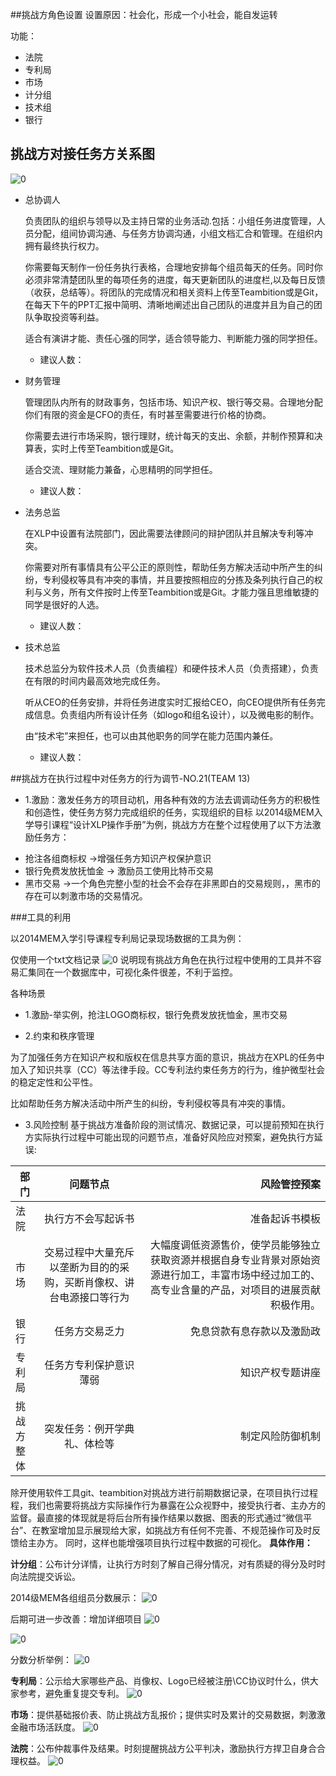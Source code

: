 ﻿##挑战方角色设置
设置原因：社会化，形成一个小社会，能自发运转

功能：

* 法院
* 专利局
* 市场
* 计分组
* 技术组
* 银行

## 挑战方对接任务方关系图

![0](C:\Users\huyue\Desktop\XLP_Ops_Manual_5be5\assets\digitized_tools\project&digital_recording\team13_huyue_01.jpg)

*  总协调人

     负责团队的组织与领导以及主持日常的业务活动.包括：小组任务进度管理，人员分配，组间协调沟通、与任务方协调沟通，小组文档汇合和管理。在组织内拥有最终执行权力。

     你需要每天制作一份任务执行表格，合理地安排每个组员每天的任务。同时你必须非常清楚团队里的每项任务的进度，每天更新团队的进度栏,以及每日反馈（收获，总结等）。将团队的完成情况和相关资料上传至Teambition或是Git，在每天下午的PPT汇报中简明、清晰地阐述出自己团队的进度并且为自己的团队争取投资等利益。

     适合有演讲才能、责任心强的同学，适合领导能力、判断能力强的同学担任。
    * 建议人数：

*  财务管理

	管理团队内所有的财政事务，包括市场、知识产权、银行等交易。合理地分配你们有限的资金是CFO的责任，有时甚至需要进行价格的协商。

    你需要去进行市场采购，银行理财，统计每天的支出、余额，并制作预算和决算表，实时上传至Teambition或是Git。

    适合交流、理财能力兼备，心思精明的同学担任。
     * 建议人数：


*  法务总监

    在XLP中设置有法院部门，因此需要法律顾问的辩护团队并且解决专利等冲突。

    你需要对所有事情具有公平公正的原则性，帮助任务方解决活动中所产生的纠纷，专利侵权等具有冲突的事情，并且要按照相应的分拣及条列执行自己的权利与义务，所有文件按时上传至Teambition或是Git。才能力强且思维敏捷的同学是很好的人选。
     * 建议人数：

*  技术总监

    技术总监分为软件技术人员（负责编程）和硬件技术人员（负责搭建），负责在有限的时间内最高效地完成任务。

    听从CEO的任务安排，并将任务进度实时汇报给CEO，向CEO提供所有任务完成信息。负责组内所有设计任务（如logo和组名设计），以及微电影的制作。

    由“技术宅”来担任，也可以由其他职务的同学在能力范围内兼任。

    * 建议人数：

##挑战方在执行过程中对任务方的行为调节-NO.21(TEAM 13)

* 1.激励：激发任务方的项目动机，用各种有效的方法去调调动任务方的积极性和创造性，使任务方努力完成组织的任务，实现组织的目标
以2014级MEM入学导引课程“设计XLP操作手册”为例，挑战方方在整个过程使用了以下方法激励任务方：
- 抢注各组商标权 ->增强任务方知识产权保护意识
- 银行免费发放抚恤金 -> 激励员工使用比特币交易
- 黑市交易 ->一个角色完整小型的社会不会存在非黑即白的交易规则，，黑市的存在可以刺激市场的交易情况。

###工具的利用

以2014MEM入学引导课程专利局记录现场数据的工具为例：

仅使用一个txt文档记录
![0](C:\Users\李昂\Desktop\day3\XLP_Ops_Manual_5be5\assets\digitized_tools\project&digital_recording\team13zhangjing01.jpg)
说明现有挑战方角色在执行过程中使用的工具并不容易汇集同在一个数据库中，可视化条件很差，不利于监控。

各种场景
* 1.激励-举实例，抢注LOGO商标权，银行免费发放抚恤金，黑市交易

* 2.约束和秩序管理

为了加强任务方在知识产权和版权在信息共享方面的意识，挑战方在XPL的任务中加入了知识共享（CC）等法律手段。CC专利法约束任务方的行为，维护微型社会的稳定定性和公平性。

比如帮助任务方解决活动中所产生的纠纷，专利侵权等具有冲突的事情。


* 3.风险控制
基于挑战方准备阶段的测试情况、数据记录，可以提前预知在执行方实际执行过程中可能出现的问题节点，准备好风险应对预案，避免执行方延误:

| 部门 | 问题节点 | 风险管控预案 |
| -------|:---:| -----:|
| 法院 |  执行方不会写起诉书 |  准备起诉书模板  |
| 市场 |  交易过程中大量充斥以垄断为目的的采购，买断肖像权、讲台电源接口等行为 |  大幅度调低资源售价，使学员能够独立获取资源并根据自身专业背景对原始资源进行加工，丰富市场中经过加工的、高专业含量的产品，对项目的进展贡献积极作用。
| 银行 |任务方交易乏力|免息贷款有息存款以及激励政|
| 专利局|任务方专利保护意识薄弱|  知识产权专题讲座|
| 挑战方整体|突发任务：例开学典礼、体检等| 制定风险防御机制|

   除开使用软件工具git、teambition对挑战方进行前期数据记录，在项目执行过程程，我们也需要将挑战方实际操作行为暴露在公众视野中，接受执行者、主办方的监督。最直接的体现就是将后台所有操作结果以数据、图表的形式通过“微信平台”、在教室增加显示展现给大家，如挑战方有任何不完善、不规范操作可及时反馈给主办方。
同时，这样也能增强项目执行过程中数据的可视化。
**具体作用：**

**计分组**：公布计分详情，让执行方时刻了解自己得分情况，对有质疑的得分及时时向法院提交诉讼。


2014级MEM各组组员分数展示：
![0](D:\2014xlp\work\XLP_Ops_Manual_5be5\assets\digitized_tools\project&digital_recording\team13_songyan-10.jpg)

后期可进一步改善：增加详细项目
![0](D:\2014xlp\work\XLP_Ops_Manual_5be5\assets\digitized_tools\project&digital_recording\team13_songyan-06.jpg)

![0](D:\2014xlp\work\XLP_Ops_Manual_5be5\assets\digitized_tools\project&digital_recording\team13_songyan-08.jpg)

分数分析举例：
![0](D:\2014xlp\work\XLP_Ops_Manual_5be5\assets\digitized_tools\project&digital_recording\team13_songyan-07.jpg)


**专利局**：公示给大家哪些产品、肖像权、Logo已经被注册\CC协议时什么，供大家参考，避免重复提交专利。
![0](D:\2014xlp\work\XLP_Ops_Manual_5be5\assets\digitized_tools\project&digital_recording\team13_songyan-09.jpg)



**市场**：提供基础报价表、防止挑战方乱报价；提供实时及累计的交易数据，刺激激金融市场活跃度。
![0](D:\2014xlp\work\XLP_Ops_Manual_5be5\assets\digitized_tools\project&digital_recording\team13_songyan-13.jpg)


**法院**：公布仲裁事件及结果。时刻提醒挑战方公平判决，激励执行方捍卫自身合合理权益。
![0](D:\2014xlp\work\XLP_Ops_Manual_5be5\assets\digitized_tools\project&digital_recording\team13_songyan-12.jpg)
